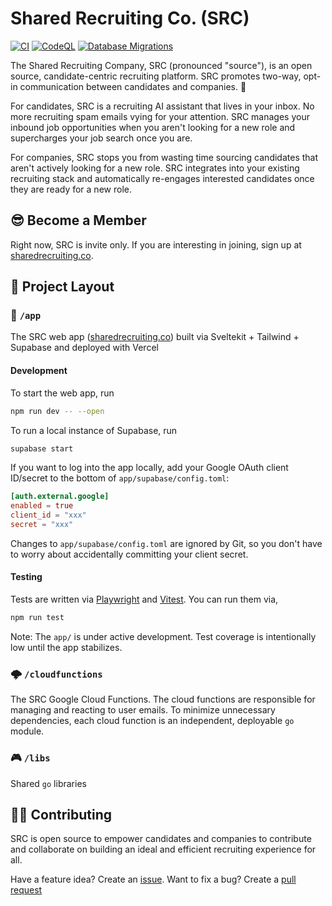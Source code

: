 # Shared Recruiting Co. (SRC)

[![CI](https://github.com/shared-recruiting-co/shared-recruiting-co/actions/workflows/ci.yml/badge.svg)](https://github.com/shared-recruiting-co/shared-recruiting-co/actions/workflows/ci.yml) [![CodeQL](https://github.com/shared-recruiting-co/shared-recruiting-co/actions/workflows/codeql.yml/badge.svg)](https://github.com/shared-recruiting-co/shared-recruiting-co/actions/workflows/codeql.yml) [![Database Migrations](https://github.com/shared-recruiting-co/shared-recruiting-co/actions/workflows/migrations.yml/badge.svg)](https://github.com/shared-recruiting-co/shared-recruiting-co/actions/workflows/migrations.yml)

The Shared Recruiting Company, SRC (pronounced "source"), is an open source, candidate-centric recruiting platform. SRC promotes two-way, opt-in communication between candidates and companies. 🤝

For candidates, SRC is a recruiting AI assistant that lives in your inbox. No more recruiting spam emails vying for your attention. SRC manages your inbound job opportunities when you aren't looking for a new role and supercharges your job search once you are.

For companies, SRC stops you from wasting time sourcing candidates that aren't actively looking for a new role. SRC integrates into your existing recruiting stack and automatically re-engages interested candidates once they are ready for a new role.

## 😎 Become a Member

Right now, SRC is invite only. If you are interesting in joining, sign up at [sharedrecruiting.co](https://sharedrecruiting.co/).

## 🕍 Project Layout

### 📱 `/app`

The SRC web app ([sharedrecruiting.co](https://sharedrecruiting.co)) built via Sveltekit + Tailwind + Supabase and deployed with Vercel

#### Development

To start the web app, run
```bash
npm run dev -- --open 
```

To run a local instance of Supabase, run
```bash
supabase start
```

If you want to log into the app locally, add your Google OAuth client ID/secret to the bottom of `app/supabase/config.toml`:

```toml
[auth.external.google]
enabled = true
client_id = "xxx"
secret = "xxx"
```

Changes to `app/supabase/config.toml` are ignored by Git, so you don't have to worry about accidentally committing your client secret.

#### Testing

Tests are written via [Playwright](https://playwright.dev/) and [Vitest](https://vitest.dev/). You can run them via,

```bash
npm run test
```

Note: The `app/` is under active development. Test coverage is intentionally low until the app stabilizes. 

### 🌩️ `/cloudfunctions`

The SRC Google Cloud Functions. The cloud functions are responsible for managing and reacting to user emails. To minimize unnecessary dependencies, each cloud function is an independent, deployable  `go` module. 

### 🎮 `/libs`

Shared `go` libraries

## 👩‍💻 Contributing

SRC is open source to empower candidates and companies to contribute and collaborate on building an ideal and efficient recruiting experience for all.

Have a feature idea? Create an [issue](https://github.com/shared-recruiting-co/shared-recruiting-co/issues). Want to fix a bug? Create a [pull request](https://github.com/shared-recruiting-co/shared-recruiting-co/pulls)
